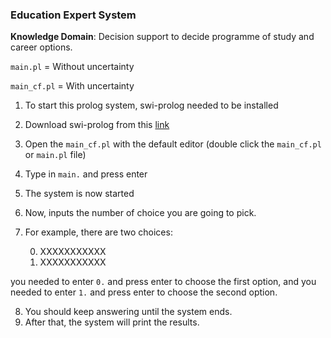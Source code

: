 ### Education Expert System
**Knowledge Domain**: Decision support to decide programme of study and career options.

`main.pl` = Without uncertainty

`main_cf.pl` = With uncertainty

1. To start this prolog system, swi-prolog needed to be installed
2. Download swi-prolog from this [link](http://www.swi-prolog.org/Download.html)
3. Open the `main_cf.pl` with the default editor (double click the `main_cf.pl` or `main.pl` file)
4. Type in `main.` and press enter
5. The system is now started
6. Now, inputs the number of choice you are going to pick.
7. For example, there are two choices:

   0. XXXXXXXXXXX
   1. XXXXXXXXXXX
   
you needed to enter `0.` and press enter to choose the first option, and you needed to enter `1.` and press enter to choose the second option.

8) You should keep answering until the system ends.
9) After that, the system will print the results.
